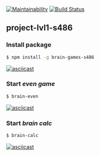 [![Maintainability](https://api.codeclimate.com/v1/badges/ae83500af22a3e969495/maintainability)](https://codeclimate.com/github/BiscuitDream/project-lvl1-s486/maintainability)
[![Build Status](https://travis-ci.org/BiscuitDream/project-lvl1-s486.svg?branch=master)](https://travis-ci.org/BiscuitDream/project-lvl1-s486)

## project-lvl1-s486
### Install package

```sh
$ npm install -g brain-games-s486
```

[![asciicast](https://asciinema.org/a/cQRxZLiqzYYdNKNui8NdRr2M3.svg)](https://asciinema.org/a/cQRxZLiqzYYdNKNui8NdRr2M3)

### Start _even game_
```sh
$ brain-even
```
[![asciicast](https://asciinema.org/a/LmSUgZRsW7ZthF6Jfa2UJ6WB5.svg)](https://asciinema.org/a/LmSUgZRsW7ZthF6Jfa2UJ6WB5)

### Start _brain calc_
```sh
$ brain-calc
```

[![asciicast](https://asciinema.org/a/HlM1UN9shHwZCB4YoK26FHAfr.svg)](https://asciinema.org/a/HlM1UN9shHwZCB4YoK26FHAfr)

